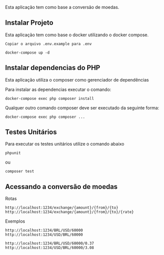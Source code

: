 Esta aplicação tem como base a conversão de moedas.

##  Instalar Projeto

Esta aplicação tem como base o docker utilizando o docker compose.

```
Copiar o arquivo .env.example para .env
```

```
docker-compose up -d
```

## Instalar dependencias do PHP

Esta aplicação utiliza o composer como gerenciador de dependências

Para instalar as dependencias executar o comando:

```
docker-compose exec php composer install
```

Qualquer outro comando composer deve ser executado da seguinte forma:

```
docker-compose exec php composer ...
```
## Testes Unitários

Para executar os testes unitários utilize o comando abaixo

```
phpunit
```
ou
```
composer test
```

## Acessando a conversão de moedas

Rotas
```
http://localhost:1234/exchange/{amount}/{from}/{to}
http://localhost:1234/exchange/{amount}/{from}/{to}/{rate}
```

Exemplos
```
http://localhost:1234/BRL/USD/60000
http://localhost:1234/USD/BRL/60000

http://localhost:1234/BRL/USD/60000/0.37
http://localhost:1234/USD/BRL/60000/3.08
```